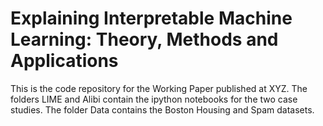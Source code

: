 # Explaining Interpretable Machine Learning: Theory, Methods and Applications

This is the code repository for the Working Paper published at XYZ. The folders LIME and Alibi contain the ipython notebooks for the two case studies. The folder Data contains the Boston Housing and Spam datasets. 